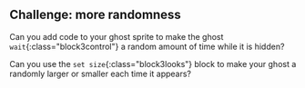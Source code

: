 ## Challenge: more randomness
Can you add code to your ghost sprite to make the ghost `wait`{:class="block3control"} a random amount of time while it is hidden?  

Can you use the `set size`{:class="block3looks"} block to make your ghost a randomly larger or smaller each time it appears?

